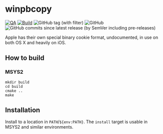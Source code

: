 # winpbcopy

[![QA](https://github.com/Tatsh/winpbcopy/actions/workflows/qa.yml/badge.svg)](https://github.com/Tatsh/winpbcopy/actions/workflows/qa.yml)
[![Build](https://github.com/Tatsh/winpbcopy/actions/workflows/cmake.yml/badge.svg)](https://github.com/Tatsh/winpbcopy/actions/workflows/cmake.yml)
![GitHub tag (with filter)](https://img.shields.io/github/v/tag/Tatsh/winpbcopy)
![GitHub](https://img.shields.io/github/license/Tatsh/winpbcopy)
![GitHub commits since latest release (by SemVer including pre-releases)](https://img.shields.io/github/commits-since/Tatsh/winpbcopy/v0.0.1/master)

Apple has their own special binary cookie format, undocumented, in use on both OS X and heavily on iOS.

## How to build

### MSYS2

```shell
mkdir build
cd build
cmake ..
make
```

## Installation

Install to a location in `PATH`/`${env:PATH}`. The `install` target is usable in MSYS2 and similar
environments.
